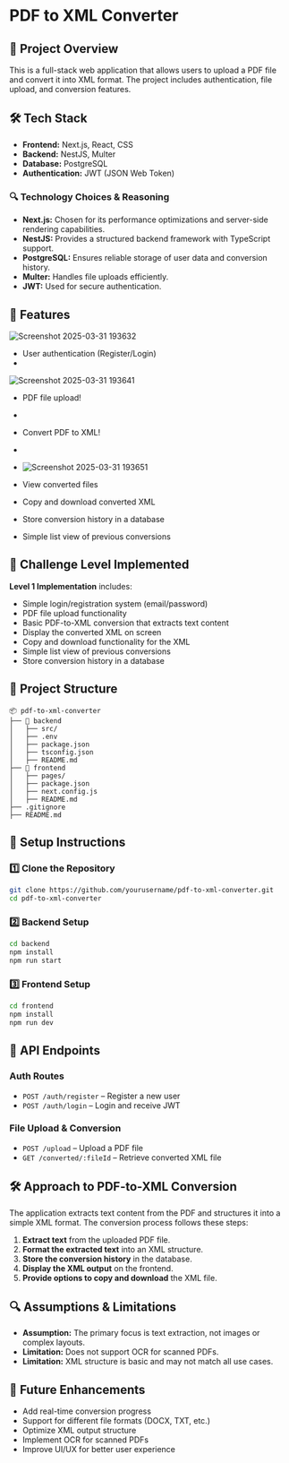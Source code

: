 # PDF to XML Converter

## 📌 Project Overview

This is a full-stack web application that allows users to upload a PDF file and convert it into XML format. The project includes authentication, file upload, and conversion features.

## 🛠 Tech Stack

- **Frontend:** Next.js, React, CSS  
- **Backend:** NestJS, Multer  
- **Database:** PostgreSQL  
- **Authentication:** JWT (JSON Web Token)  

### 🔍 Technology Choices & Reasoning

- **Next.js:** Chosen for its performance optimizations and server-side rendering capabilities.  
- **NestJS:** Provides a structured backend framework with TypeScript support.  
- **PostgreSQL:** Ensures reliable storage of user data and conversion history.  
- **Multer:** Handles file uploads efficiently.  
- **JWT:** Used for secure authentication.  

## 🚀 Features
![Screenshot 2025-03-31 193632](https://github.com/user-attachments/assets/27afe246-330d-46fe-9885-2075aae396e3)


- User authentication (Register/Login)
- 
![Screenshot 2025-03-31 193641](https://github.com/user-attachments/assets/51edacbb-edbb-4e61-97fb-8f1353b890c7) 
  
- PDF file upload!
- 
- Convert PDF to XML!
-
- ![Screenshot 2025-03-31 193651](https://github.com/user-attachments/assets/2c8f85b9-37aa-47c1-ae08-dcb600a87ae2)

- View converted files  
- Copy and download converted XML  
- Store conversion history in a database  
- Simple list view of previous conversions  

## 🎯 Challenge Level Implemented

**Level 1 Implementation** includes:

- Simple login/registration system (email/password)  
- PDF file upload functionality  
- Basic PDF-to-XML conversion that extracts text content  
- Display the converted XML on screen  
- Copy and download functionality for the XML  
- Simple list view of previous conversions  
- Store conversion history in a database  

## 📂 Project Structure

```
📦 pdf-to-xml-converter
├── 📂 backend
│   ├── src/
│   ├── .env
│   ├── package.json
│   ├── tsconfig.json
│   ├── README.md
├── 📂 frontend
│   ├── pages/
│   ├── package.json
│   ├── next.config.js
│   ├── README.md
├── .gitignore
├── README.md
```

## 📌 Setup Instructions

### 1️⃣ Clone the Repository

```sh
git clone https://github.com/yourusername/pdf-to-xml-converter.git
cd pdf-to-xml-converter
```

### 2️⃣ Backend Setup

```sh
cd backend
npm install
npm run start
```

### 3️⃣ Frontend Setup

```sh
cd frontend
npm install
npm run dev
```

## 🔗 API Endpoints

### **Auth Routes**

- `POST /auth/register` – Register a new user  
- `POST /auth/login` – Login and receive JWT  

### **File Upload & Conversion**

- `POST /upload` – Upload a PDF file  
- `GET /converted/:fileId` – Retrieve converted XML file  

## 🛠 Approach to PDF-to-XML Conversion

The application extracts text content from the PDF and structures it into a simple XML format. The conversion process follows these steps:

1. **Extract text** from the uploaded PDF file.
2. **Format the extracted text** into an XML structure.
3. **Store the conversion history** in the database.
4. **Display the XML output** on the frontend.
5. **Provide options to copy and download** the XML file.

## 🔍 Assumptions & Limitations

- **Assumption:** The primary focus is text extraction, not images or complex layouts.  
- **Limitation:** Does not support OCR for scanned PDFs.  
- **Limitation:** XML structure is basic and may not match all use cases.  

## 🔮 Future Enhancements

- Add real-time conversion progress  
- Support for different file formats (DOCX, TXT, etc.)  
- Optimize XML output structure  
- Implement OCR for scanned PDFs  
- Improve UI/UX for better user experience  
